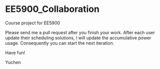 EE5900_Collaboration
====================

Course project for EE5900

Please send me a pull request after you finish your work. After each user update their scheduling solutions, I will update the accumulative power usage. Consequently you can start the next iteration.

Have fun!

Yuchen
